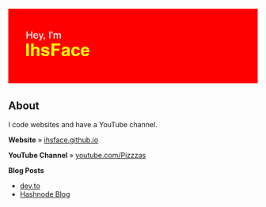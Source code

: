 ![Hey, I'm IhsFace](header.png)

## About
I code websites and have a YouTube channel.

**Website** » [ihsface.github.io](https://ihsface.github.io)

**YouTube Channel** » [youtube.com/Pizzzas](https://www.youtube.com/Pizzzas)

**Blog Posts**
* [dev.to](https://dev.to/ihsface/best-tools-for-web-development-5aoc)
* [Hashnode Blog](https://blog.ihsaan.ml/best-tools-for-web-development)
